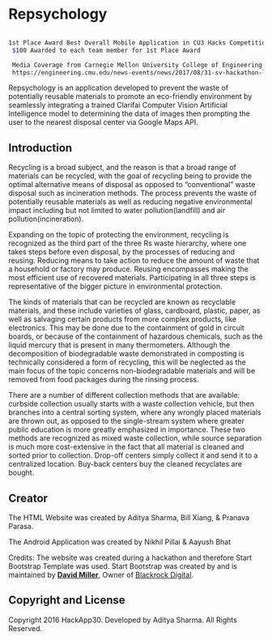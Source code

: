 # Repsychology
``` bash

1st Place Award Best Overall Mobile Application in CU3 Hacks Competition July 2017
 $100 Awarded to each team member for 1st Place Award

 Media Coverage from Carnegie Mellon University College of Engineering: 
 https://engineering.cmu.edu/news-events/news/2017/08/31-sv-hackathon-library.html
```

Repsychology is an application developed to prevent the waste of potentially reusable materials to promote an eco-friendly
environment by seamlessly integrating a trained Clarifai Computer Vision Artificial Intelligence model to determining the data
of images then prompting the user to the nearest disposal center via Google Maps API.

## Introduction

Recycling is a broad subject, and the reason is that a broad range of materials can be recycled, with the goal of recycling being to provide the optimal alternative means of disposal as opposed to “conventional” waste disposal such as incineration methods. The process prevents the waste of potentially reusable materials as well as reducing negative environmental impact including but not limited to water pollution(landfill) and air pollution(incineration). 

Expanding on the topic of protecting the environment, recycling is recognized as the third part of the three Rs waste hierarchy, where one takes steps before even disposal, by the processes of reducing and reusing. Reducing means to take action to reduce the amount of waste that a household or factory may produce. Reusing encompasses making the most efficient use of recovered materials. Participating in all three steps is representative of the bigger picture in environmental protection.

The kinds of materials that can be recycled are known as recyclable materials, and these include varieties of glass, cardboard, plastic, paper, as well as salvaging certain products from more complex products, like electronics. This may be done due to the containment of gold in circuit boards, or because of the containment of hazardous chemicals, such as the liquid mercury that is present in many thermometers. Although the decomposition of biodegradable waste demonstrated in composting is technically considered a form of recycling, this will be neglected as the main focus of the topic concerns non-biodegradable materials and will be removed from food packages during the rinsing process. 

There are a number of different collection methods that are available: curbside collection usually starts with a waste collection vehicle, but then branches into a central sorting system, where any wrongly placed materials are thrown out, as opposed to the single-stream system where greater public education is more greatly emphasized in importance. These two methods are recognized as mixed waste collection, while source separation is much more cost-extensive in the fact that all material is
cleaned and sorted prior to collection. Drop-off centers simply collect it and send it to a centralized location. Buy-back centers buy the cleaned recyclates are bought.

## Creator

The HTML Website was created by Aditya Sharma, Bill Xiang, & Pranava Parasa.

The Android Application was created by Nikhil Pillai & Aayush Bhat

Credits: 
The website was created during a hackathon and therefore Start Bootstrap Template was used. Start Bootstrap was created by and is maintained by **[David Miller](http://davidmiller.io/)**, Owner of [Blackrock Digital](http://blackrockdigital.io/).

## Copyright and License

Copyright 2016 HackApp30. Developed by Aditya Sharma. All Rights Reserved.
